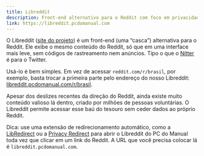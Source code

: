 ```yaml
---
title: Libreddit
description: Front-end alternativo para o Reddit com foco em privacidade.
link: https://libreddit.pcdomanual.com
---
```


O Libreddit ([site do projeto](https://github.com/libreddit/libreddit)) é um front-end (uma “casca”) alternativa para o Reddit. Ele exibe o mesmo conteúdo do Reddit, só que em uma interface mais leve, sem códigos de rastreamento nem anúncios. Tipo o que o [Nitter](https://pcdomanual.com/services/nitter/) é para o Twitter.

Usá-lo é bem simples. Em vez de acessar `reddit.com/r/brasil`, por exemplo, basta trocar a primeira parte pelo endereço do nosso Libreddit: [libreddit.pcdomanual.com/r/brasil](https://libreddit.pcdomanual.com/r/brasil).

Apesar dos deslizes recentes da direção do Reddit, ainda existe muito conteúdo valioso lá dentro, criado por milhões de pessoas voluntárias. O Libreddit permite acessar esse baú do tesouro sem ceder dados ao próprio Reddit.

Dica: use uma extensão de redirecionamento automático, como a [LibRedirect](https://libredirect.github.io/) ou a [Privacy Redirect](https://github.com/SimonBrazell/privacy-redirect) para abrir o Libreddit do PC do Manual toda vez que clicar em um link do Reddit. A URL que você precisa colocar lá é `libreddit.pcdomanual.com`.